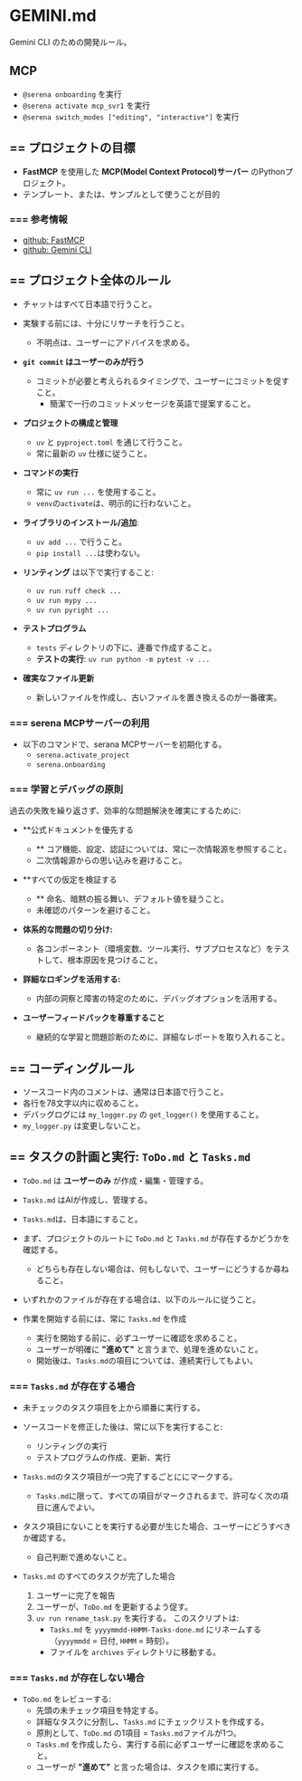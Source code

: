# GEMINI.md

Gemini CLI のための開発ルール。

## MCP

- `@serena onboarding` を実行
- `@serena activate mcp_svr1` を実行
- `@serena switch_modes ["editing", "interactive"]` を実行


## == プロジェクトの目標

- **FastMCP** を使用した **MCP(Model Context Protocol)サーバー** のPythonプロジェクト。
- テンプレート、または、サンプルとして使うことが目的

### === 参考情報

- [github: FastMCP](https://github.com/jlowin/fastmcp)
- [github: Gemini CLI](https://github.com/google-gemini/gemini-cli)


## == プロジェクト全体のルール

- チャットはすべて日本語で行うこと。

- 実験する前には、十分にリサーチを行うこと。
  - 不明点は、ユーザーにアドバイスを求める。

- **`git commit` はユーザーのみが行う**
  - コミットが必要と考えられるタイミングで、ユーザーにコミットを促すこと。
    - 簡潔で一行のコミットメッセージを英語で提案すること。

- **プロジェクトの構成と管理**
  - `uv` と `pyproject.toml` を通じて行うこと。
  - 常に最新の `uv` 仕様に従うこと。

- **コマンドの実行**
  - 常に `uv run ...` を使用すること。
  - `venv`の`activate`は、明示的に行わないこと。

- **ライブラリのインストール/追加**:
  - `uv add ...` で行うこと。
  - `pip install ...`は使わない。

- **リンティング** は以下で実行すること:
  - `uv run ruff check ...`
  - `uv run mypy ...`
  - `uv run pyright ...`

- **テストプログラム**
  - `tests` ディレクトリの下に、連番で作成すること。
  - **テストの実行**: `uv run python -m pytest -v ...`

- **確実なファイル更新**
  - 新しいファイルを作成し、古いファイルを置き換えるのが一番確実。

### === serena MCPサーバーの利用

- 以下のコマンドで、serana MCPサーバーを初期化する。
  - `serena.activate_project`
  - `serena.onboarding`
 
### === 学習とデバッグの原則

過去の失敗を繰り返さず、効率的な問題解決を確実にするために:

- **公式ドキュメントを優先する
  - ** コア機能、設定、認証については、常に一次情報源を参照すること。
  - 二次情報源からの思い込みを避けること。

- **すべての仮定を検証する
  - ** 命名、暗黙の振る舞い、デフォルト値を疑うこと。
  - 未確認のパターンを避けること。

- **体系的な問題の切り分け:**
  -  各コンポーネント（環境変数、ツール実行、サブプロセスなど）をテストして、根本原因を見つけること。

- **詳細なロギングを活用する:**
  -  内部の洞察と障害の特定のために、デバッグオプションを活用する。

- **ユーザーフィードバックを尊重すること**
  -  継続的な学習と問題診断のために、詳細なレポートを取り入れること。


## == コーディングルール

- ソースコード内のコメントは、通常は日本語で行うこと。
- 各行を78文字以内に収めること。
- デバッグログには `my_logger.py` の `get_logger()` を使用すること。
- `my_logger.py` は変更しないこと。


## == タスクの計画と実行: `ToDo.md` と `Tasks.md`

- `ToDo.md` は **ユーザーのみ** が作成・編集・管理する。
- `Tasks.md` はAIが作成し、管理する。
- `Tasks.md`は、日本語にすること。

- まず、プロジェクトのルートに `ToDo.md` と `Tasks.md` が存在するかどうかを確認する。
  - どちらも存在しない場合は、何もしないで、ユーザーにどうするか尋ねること。

- いずれかのファイルが存在する場合は、以下のルールに従うこと。

- 作業を開始する前には、常に `Tasks.md` を作成
  - 実行を開始する前に、必ずユーザーに確認を求めること。
  - ユーザーが明確に **"進めて"** と言うまで、処理を進めないこと。
  - 開始後は、`Tasks.md`の項目については、連続実行してもよい。

### === `Tasks.md` が存在する場合

- 未チェックのタスク項目を上から順番に実行する。
- ソースコードを修正した後は、常に以下を実行すること:
  - リンティングの実行
  - テストプログラムの作成、更新、実行

- `Tasks.md`のタスク項目が一つ完了するごとににマークする。
  - `Tasks.md`に限って、すべての項目がマークされるまで、許可なく次の項目に進んでよい。

- タスク項目にないことを実行する必要が生じた場合、ユーザーにどうすべきか確認する。
  - 自己判断で進めないこと。

- `Tasks.md` のすべてのタスクが完了した場合
  1. ユーザーに完了を報告
  2. ユーザーが、`ToDo.md` を更新するよう促す。
  2. `uv run rename_task.py` を実行する。
     このスクリプトは:
     - `Tasks.md` を `yyyymmdd-HHMM-Tasks-done.md` にリネームする
       （`yyyymmdd` = 日付, `HHMM` = 時刻）。
     - ファイルを `archives` ディレクトリに移動する。

### === `Tasks.md` が存在しない場合

- `ToDo.md` をレビューする:
  - 先頭の未チェック項目を特定する。
  - 詳細なタスクに分割し、`Tasks.md` にチェックリストを作成する。
  - 原則として、`ToDo.md` の1項目 = `Tasks.md`ファイルが1つ。
  - `Tasks.md` を作成したら、実行する前に必ずユーザーに確認を求めること。
  - ユーザーが **"進めて"** と言った場合は、タスクを順に実行する。
